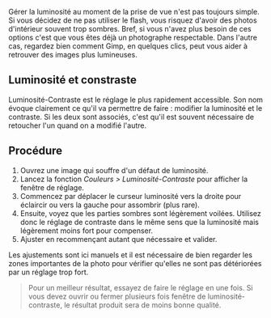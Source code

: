 Gérer la luminosité au moment de la prise de vue n'est pas toujours simple. Si vous décidez de ne pas utiliser le flash, vous risquez d'avoir des photos d'intérieur souvent trop sombres. Bref, si vous n'avez plus besoin de ces options c'est que vous êtes déjà un photographe respectable. Dans l'autre cas, regardez bien comment Gimp, en quelques clics, peut vous aider à retrouver des images plus lumineuses. 

## Luminosité et constraste

Luminosité-Contraste est le réglage le plus rapidement accessible. Son nom évoque clairement ce qu'il va permettre de faire : modifier la luminosité et le contraste. Si les deux sont associés, c'est qu'il est souvent nécessaire de retoucher l'un quand on a modifié l'autre.

## Procédure

1.  Ouvrez une image qui souffre d'un défaut de luminosité.
2.  Lancez la fonction _Couleurs &gt; Luminosité-Contraste_ pour afficher la fenêtre de réglage.
3.  Commencez par déplacer le curseur luminosité vers la droite pour éclaircir ou vers la gauche pour assombrir (plus rare).
4.  Ensuite, voyez que les parties sombres sont légèrement voilées. Utilisez donc le réglage de contraste dans le même sens que la luminosité mais légèrement moins fort pour compenser.
5.  Ajuster en recommençant autant que nécessaire et valider.

Les ajustements sont ici manuels et il est nécessaire de bien regarder les zones importantes de la photo pour vérifier qu'elles ne sont pas détériorées par un réglage trop fort.

> Pour un meilleur résultat, essayez de faire le réglage en une fois. Si vous devez ouvrir ou fermer plusieurs fois fenêtre de luminosité-contraste, le résultat produit sera de moins bonne qualité.
